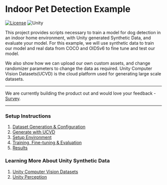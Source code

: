 # Indoor Pet Detection Example


[![License](https://img.shields.io/badge/license-Apache--2.0-green.svg)](LICENSE.md)
![Unity](https://img.shields.io/badge/unity-2020.3.11f-brightgreen)

This project provides scripts necessary to train a model for dog detection in an
indoor home environment, with Unity generated Synthetic Data, and evaluate your model. For this example,
we will use synthetic data to train our model and real data from COCO and OIDSv6 to
fine tune and test our model.

We also show how we can upload our own custom assets, and change randomizer parameters
to change the data as required. Unity Computer Vision Datasets(UCVD) is the cloud platform
used for generating large scale datasets.

---

We are currently building the product out and would love your feedback - [Survey](Link).

---

### Setup Instructions

1. [Dataset Generation & Configuration](docs/dataset-generation-and-configuration.md)
2. [Generate with UCVD](docs/ucvd.md)
3. [Setup Environment](docs/setup-training-environment.md)
4. [Training, Fine-tuning & Evaluation](docs/training-and-evaluation.md)
5. [Results](docs/results.md)


[//]: # (N.B. - We have used Detectron2 for this project, and to know more about it, please chckout - [Detectron2]&#40;https://github.com/facebookresearch/detectron2&#41;.)

### Learning More About Unity Synthetic Data

1. [Unity Computer Vision Datasets]()
2. [Unity Perception](https://github.com/Unity-Technologies/com.unity.perception)
